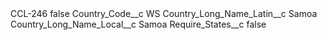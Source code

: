<?xml version="1.0" encoding="UTF-8"?>
<CustomMetadata xmlns="http://soap.sforce.com/2006/04/metadata" xmlns:xsi="http://www.w3.org/2001/XMLSchema-instance" xmlns:xsd="http://www.w3.org/2001/XMLSchema">
    <label>CCL-246</label>
    <protected>false</protected>
    <values>
        <field>Country_Code__c</field>
        <value xsi:type="xsd:string">WS</value>
    </values>
    <values>
        <field>Country_Long_Name_Latin__c</field>
        <value xsi:type="xsd:string">Samoa</value>
    </values>
    <values>
        <field>Country_Long_Name_Local__c</field>
        <value xsi:type="xsd:string">Samoa</value>
    </values>
    <values>
        <field>Require_States__c</field>
        <value xsi:type="xsd:boolean">false</value>
    </values>
</CustomMetadata>
